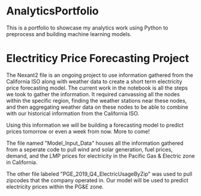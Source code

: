 # AnalyticsPortfolio
This is a portfolio to showcase my analytics work using Python to preprocess and building machine learning models.

# Electriticy Price Forecasting Project
The Nexant2 file is an ongoing project to use information gathered from the California ISO along with weather data 
to create a short term electricity price forecasting model. The current work in the notebook is all the steps we took to gather
the information. It required canvassing all the nodes within the specific region, finding the weather stations near these nodes,
and then aggregating weather data on these nodes to be able to combine with our historical information from the California ISO.

Using this information we will be building a forecasting model to predict prices tomorrow or even a week from now. More to come!

The file named "Model_Input_Data" houses all the information gathered from a seperate code to pull wind and solar generation,
fuel prices, demand, and the LMP prices for electricity in the Pacific Gas & Electric zone in California. 

The other file labeled "PGE_2019_Q4_ElectricUsageByZip" was used to pull zipcodes that the company operated in. Our model will be 
used to predict electricity prices within the PG&E zone.
